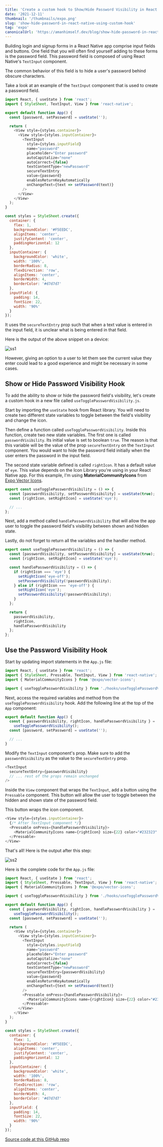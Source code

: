 ```yaml
---
title: 'Create a custom hook to Show/Hide Password Visibility in React Native'
date: '2021-12-11'
thumbnail: '/thumbnails/expo.png'
slug: 'show-hide-password-in-react-native-using-custom-hook'
tag: 'expo'
canonicalUrl: 'https://amanhimself.dev/blog/show-hide-password-in-react-native-using-custom-hook/'
---
```


Building login and signup forms in a React Native app comprise input fields and buttons. One field that you will often find yourself adding to these forms is the password field. This password field is composed of using React Native's `TextInput` component.

The common behavior of this field is to hide a user's password behind obscure characters.

Take a look at an example of the `TextInput` component that is used to create a password field.

```js
import React, { useState } from 'react';
import { StyleSheet, TextInput, View } from 'react-native';

export default function App() {
  const [password, setPassword] = useState('');

  return (
    <View style={styles.container}>
      <View style={styles.inputContainer}>
        <TextInput
          style={styles.inputField}
          name="password"
          placeholder="Enter password"
          autoCapitalize="none"
          autoCorrect={false}
          textContentType="newPassword"
          secureTextEntry
          value={password}
          enablesReturnKeyAutomatically
          onChangeText={text => setPassword(text)}
        />
      </View>
    </View>
  );
}

const styles = StyleSheet.create({
  container: {
    flex: 1,
    backgroundColor: '#F5EEDC',
    alignItems: 'center',
    justifyContent: 'center',
    paddingHorizontal: 12
  },
  inputContainer: {
    backgroundColor: 'white',
    width: '100%',
    borderRadius: 8,
    flexDirection: 'row',
    alignItems: 'center',
    borderWidth: 4,
    borderColor: '#d7d7d7'
  },
  inputField: {
    padding: 14,
    fontSize: 22,
    width: '90%'
  }
});
```

It uses the `secureTextEntry` prop such that when a text value is entered in the input field, it is unclear what is being entered in that field.

Here is the output of the above snippet on a device:

![ss1](https://i.imgur.com/kn0yv9z.gif)

However, giving an option to a user to let them see the current value they enter could lead to a good experience and might be necessary in some cases.

## Show or Hide Password Visibility Hook

To add the ability to show or hide the password field's visibility, let's create a custom hook in a new file called `useTogglePasswordVisibility.js`.

Start by importing the `useState` hook from React library. You will need to create two different state variables to toggle between the field's visibility and change the icon.

Then define a function called `useTogglePasswordVisibility`. Inside this function, create two new state variables. The first one is called `passwordVisibility`. Its initial value is set to boolean `true`. The reason is that this variable will be the value of the prop `secureTextEntry` on the `TextInput` component. You would want to hide the password field initially when the user enters the password in the input field.

The second state variable defined is called `rightIcon`. It has a default value of `eye`. This value depends on the Icon Library you're using in your React Native app. For this example, I'm using **MaterialCommunityIcons** from [Expo Vector Icons](https://docs.expo.dev/guides/icons/).

```js
export const useTogglePasswordVisibility = () => {
  const [passwordVisibility, setPasswordVisibility] = useState(true);
  const [rightIcon, setRightIcon] = useState('eye');

  // ...
};
```

Next, add a method called `handlePasswordVisibility` that will allow the app user to toggle the password field's visibility between shown and hidden state.

Lastly, do not forget to return all the variables and the handler method.

```js
export const useTogglePasswordVisibility = () => {
  const [passwordVisibility, setPasswordVisibility] = useState(true);
  const [rightIcon, setRightIcon] = useState('eye');

  const handlePasswordVisibility = () => {
    if (rightIcon === 'eye') {
      setRightIcon('eye-off');
      setPasswordVisibility(!passwordVisibility);
    } else if (rightIcon === 'eye-off') {
      setRightIcon('eye');
      setPasswordVisibility(!passwordVisibility);
    }
  };

  return {
    passwordVisibility,
    rightIcon,
    handlePasswordVisibility
  };
};
```

## Use the Password Visibility Hook

Start by updating import statements in the `App.js` file:

```js
import React, { useState } from 'react';
import { StyleSheet, Pressable, TextInput, View } from 'react-native';
import { MaterialCommunityIcons } from '@expo/vector-icons';

import { useTogglePasswordVisibility } from './hooks/useTogglePasswordVisibility';
```

Next, access the required variables and method from the `useTogglePasswordVisibility` hook. Add the following line at the top of the `App` component:

```js
export default function App() {
  const { passwordVisibility, rightIcon, handlePasswordVisibility } =
    useTogglePasswordVisibility();
  const [password, setPassword] = useState('');

  // ...
}
```

Modify the `TextInput` component's prop. Make sure to add the `passwordVisibility` as the value to the `secureTextEntry` prop.

```js
<TextInput
  secureTextEntry={passwordVisibility}
  // ... rest of the props remain unchanged
/>
```

Inside the `View` component that wraps the `TextInput`, add a button using the `Pressable` component. This button will allow the user to toggle between the hidden and shown state of the password field.

This button wraps the icon component.

```js
<View style={styles.inputContainer}>
  {/* After TextInput component */}
  <Pressable onPress={handlePasswordVisibility}>
    <MaterialCommunityIcons name={rightIcon} size={22} color="#232323" />
  </Pressable>
</View>
```

That's all! Here is the output after this step:

![ss2](https://i.imgur.com/rTNH2Ud.gif)

Here is the complete code for the `App.js` file:

```js
import React, { useState } from 'react';
import { StyleSheet, Pressable, TextInput, View } from 'react-native';
import { MaterialCommunityIcons } from '@expo/vector-icons';

import { useTogglePasswordVisibility } from './hooks/useTogglePasswordVisibility';

export default function App() {
  const { passwordVisibility, rightIcon, handlePasswordVisibility } =
    useTogglePasswordVisibility();
  const [password, setPassword] = useState('');

  return (
    <View style={styles.container}>
      <View style={styles.inputContainer}>
        <TextInput
          style={styles.inputField}
          name="password"
          placeholder="Enter password"
          autoCapitalize="none"
          autoCorrect={false}
          textContentType="newPassword"
          secureTextEntry={passwordVisibility}
          value={password}
          enablesReturnKeyAutomatically
          onChangeText={text => setPassword(text)}
        />
        <Pressable onPress={handlePasswordVisibility}>
          <MaterialCommunityIcons name={rightIcon} size={22} color="#232323" />
        </Pressable>
      </View>
    </View>
  );
}

const styles = StyleSheet.create({
  container: {
    flex: 1,
    backgroundColor: '#F5EEDC',
    alignItems: 'center',
    justifyContent: 'center',
    paddingHorizontal: 12
  },
  inputContainer: {
    backgroundColor: 'white',
    width: '100%',
    borderRadius: 8,
    flexDirection: 'row',
    alignItems: 'center',
    borderWidth: 4,
    borderColor: '#d7d7d7'
  },
  inputField: {
    padding: 14,
    fontSize: 22,
    width: '90%'
  }
});
```

[Source code at this GitHub repo](https://github.com/amandeepmittal/react-native-examples/tree/master/custom-hook-password-toggle)
